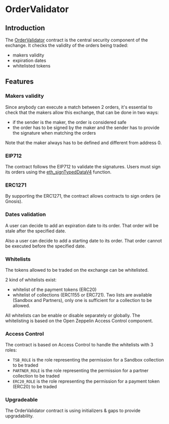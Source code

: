 # OrderValidator

## Introduction

The [OrderValidator](../contracts/OrderValidator.sol) contract is the central security component of the exchange. It checks the validity of the orders being traded: 
- makers validity
- expiration dates
- whitelisted tokens

## Features

### Makers validity

Since anybody can execute a match between 2 orders, it's essential to check that the makers allow this exchange, that can be done in two ways:
- if the sender is the maker, the order is considered safe
- the order has to be signed by the maker and the sender has to provide the signature when matching the orders

Note that the maker always has to be defined and different from address 0.

### EIP712

The contract follows the EIP712 to validate the signatures. Users must sign its orders using the [eth_signTypedDataV4](https://docs.metamask.io/wallet/how-to/sign-data/#use-eth_signtypeddata_v4) function.

### ERC1271

By supporting the ERC1271, the contract allows contracts to sign orders (ie Gnosis).

### Dates validation

A user can decide to add an expiration date to its order. That order will be stale after the specified date.

Also a user can decide to add a starting date to its order. That order cannot be executed before the specified date.

### Whitelists

The tokens allowed to be traded on the exchange can be whitelisted.

2 kind of whitelists exist:
- whitelist of the payment tokens (ERC20)
- whitelist of collections (ERC1155 or ERC721). Two lists are available (Sandbox and Partners), only one is sufficient for a collection to be allowed.

All whitelists can be enable or disable separately or globally. The whitelisting is based on the Open Zeppelin Access Control component.

### Access Control

The contract is based on Access Control to handle the whitelists with 3 roles:

- `TSB_ROLE` is the role representing the permission for a Sandbox collection to be traded
- `PARTNER_ROLE` is the role representing the permission for a partner collection to be traded
- `ERC20_ROLE` is the role representing the permission for a payment token (ERC20) to be traded

### Upgradeable

The OrderValidator contract is using initializers & gaps to provide upgradability.
